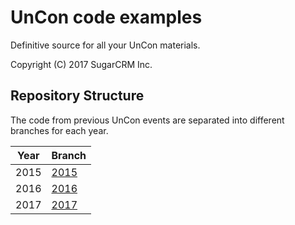# UnCon code examples
Definitive source for all your UnCon materials.

Copyright (C) 2017 SugarCRM Inc.

## Repository Structure
The code from previous UnCon events are separated into different branches for each year.

| Year   | Branch|
---------|--------
| 2015   | [2015](https://github.com/sugarcrm/uncon/tree/2015) |
| 2016   | [2016](https://github.com/sugarcrm/uncon/tree/2016) |
| 2017   | [2017](https://github.com/sugarcrm/uncon/tree/2017) |
